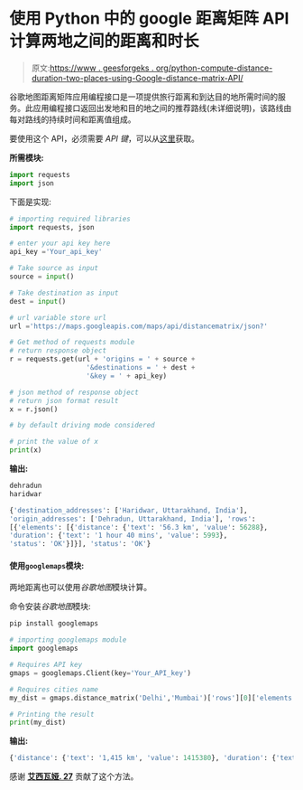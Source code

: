# 使用 Python 中的 google 距离矩阵 API 计算两地之间的距离和时长

> 原文:[https://www . geesforgeks . org/python-compute-distance-duration-two-places-using-Google-distance-matrix-API/](https://www.geeksforgeeks.org/python-calculate-distance-duration-two-places-using-google-distance-matrix-api/)

谷歌地图距离矩阵应用编程接口是一项提供旅行距离和到达目的地所需时间的服务。此应用编程接口返回出发地和目的地之间的推荐路线(未详细说明)，该路线由每对路线的持续时间和距离值组成。

要使用这个 API，必须需要 *API 键*，可以从[这里](https://developers.google.com/maps/documentation/distance-matrix/get-api-key)获取。

**所需模块:**

```py
import requests
import json
```

下面是实现:

```py
# importing required libraries
import requests, json

# enter your api key here
api_key ='Your_api_key'

# Take source as input
source = input()

# Take destination as input
dest = input()

# url variable store url 
url ='https://maps.googleapis.com/maps/api/distancematrix/json?'

# Get method of requests module
# return response object
r = requests.get(url + 'origins = ' + source +
                   '&destinations = ' + dest +
                   '&key = ' + api_key)

# json method of response object
# return json format result
x = r.json()

# by default driving mode considered

# print the value of x
print(x)
```

**输出:**

```py
dehradun
haridwar

{'destination_addresses': ['Haridwar, Uttarakhand, India'], 
'origin_addresses': ['Dehradun, Uttarakhand, India'], 'rows': 
[{'elements': [{'distance': {'text': '56.3 km', 'value': 56288}, 
'duration': {'text': '1 hour 40 mins', 'value': 5993},
'status': 'OK'}]}], 'status': 'OK'}

```

#### 使用`googlemaps`模块:

两地距离也可以使用*谷歌地图*模块计算。

命令安装*谷歌地图*模块:

```py
pip install googlemaps
```

```py
# importing googlemaps module
import googlemaps

# Requires API key
gmaps = googlemaps.Client(key='Your_API_key')

# Requires cities name
my_dist = gmaps.distance_matrix('Delhi','Mumbai')['rows'][0]['elements'][0]

# Printing the result
print(my_dist)
```

**输出:**

```py
{'distance': {'text': '1,415 km', 'value': 1415380}, 'duration': {'text': '23 hours 42 mins', 'value': 85306}, 'status': 'OK'}
```

感谢 **[艾西瓦娅. 27](https://auth.geeksforgeeks.org/user/aishwarya.27/articles)** 贡献了这个方法。